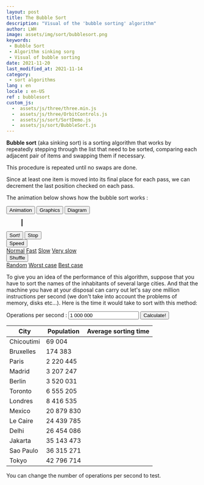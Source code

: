 ```yaml
---
layout: post
title: The Bubble Sort
description: "Visual of the 'bubble sorting' algorithm"
author: LWH
image: assets/img/sort/bubblesort.png
keywords: 
 - Bubble Sort
 - Algorithm sinking sorg
 - Visual of bubble sorting
date: 2021-11-20
last_modified_at: 2021-11-14
category: 
 - sort algorithms 
lang : en
locale : en-US
ref : bubblesort
custom_js:
  -  assets/js/three/three.min.js
  -  assets/js/three/OrbitControls.js
  -  assets/js/sort/SortDemo.js
  -  assets/js/sort/BubbleSort.js
---
```


**Bubble sort** (aka sinking sort) is a sorting algorithm that works by repeatedly stepping through the list that need to be sorted, comparing each adjacent pair of items and swapping them if necessary.

This procedure is repeated until no swaps are done.

Since at least one item is moved into its final place for each pass, we can decrement the last position checked on each pass. 

The animation below shows how the bubble sort works :
	
<div class="w3-bar w3-black">
	<button class="w3-bar-item w3-button" onclick="opentab('anim')">Animation</button>
	<button class="w3-bar-item w3-button" onclick="opentab('graph')">Graphics</button>
	<button class="w3-bar-item w3-button" onclick="opentab('schem')">Diagram</button>	
</div>

<figure>
	<div id="anim" class="tab" style="position: relative;">
	<canvas id = "sort_canvas" width = "640" height = "295" class="animation" style="position:relative;top:0;left:0;border:1px solid #000000;  margin-bottom:0"> </canvas>
	<canvas id = "sort_canvas_layer" width = "640" height = "100" class="animation" style="position:absolute;top:0;left:0; margin-top:0;"></canvas>
	</div>
	<div id="graph" class="w3-container tab" style="display:none">
	<canvas id = "sort_canvas_graph" width = "640" height = "295" class="animation" style="position:relative;top:0;left:0;border:1px solid #000000;  margin-bottom:0;z-index: 0;"> </canvas>
	</div>
	<div id="schem" class="w3-container tab" style="display:none">
	<canvas id = "sort_canvas_schem" width = "640" height = "295" class="animation" style="position:relative;top:0;left:0;border:1px solid #000000; margin-bottom:0;z-index: 0;"> </canvas>
	</div>		
</figure>

<div class="w3-bar w3-black">
	<button class="w3-bar-item w3-button" onclick="sortdem.start(algo);return false;">Sort!</button>
	<button class="w3-bar-item w3-button" onclick="algo.stop();return false;">Stop</button>
	<div class="w3-dropdown-hover">
		<button class="w3-button">Speed</button>
		<div class="w3-dropdown-content w3-bar-block w3-card-4">
		  <a href="#" class="w3-bar-item w3-button" title="Normal" onclick="sortdem.setSpeed(0.5);return false;">Normal</a>
		  <a href="#" class="w3-bar-item w3-button" title="Fast"  onclick="sortdem.setSpeed(1);return false;">Fast</a>
		  <a href="#" class="w3-bar-item w3-button" title="Slow"  onclick="sortdem.setSpeed(0.2);return false;">Slow</a>
		  <a href="#" class="w3-bar-item w3-button" title="Very slow"  onclick="sortdem.setSpeed(0.1);return false;">Very slow</a>
		</div>
	</div>
	<div class="w3-dropdown-hover">
		<button class="w3-button">Shuffle </button>
		<div class="w3-dropdown-content w3-bar-block w3-card-4">
		  <a href="#" class="w3-bar-item w3-button" title="Random"  onclick="sortdem.shuffle('A');return false;">Random</a>
		  <a href="#" class="w3-bar-item w3-button" title="Worst case"  onclick="sortdem.shuffle('W');return false;">Worst case</a>
		  <a href="#" class="w3-bar-item w3-button" title="Best case"  onclick="sortdem.shuffle('B');return false;">Best case</a>
		</div>
	</div>
</div>	

To give you an idea of the performance of this algorithm, suppose that you have to sort the names of the inhabitants of several large cities. And that the machine you have at your disposal can carry out let's say one million instructions per second (we don't take into account the problems of memory, disks etc...). Here is the time it would take to sort with this method:

<div class="w3-metro-darken w3-bar">
<label class="w3-bar-item" >Operations per second :</label>
<input class="w3-input w3-bar-item" type="text" id="computerspeed" value="1 000 000">
<button class="w3-bar-item w3-button" onclick="calc_sort_speed('en');return false;">Calculate!</button>
</div>
<table id = "exectimes"  class="w3-table-all w3-responsive">
	<thead><!-- en-tête -->
		<tr><!-- première ligne -->
			<th>City</th>
			<th>Population</th>
			<th >Average sorting time</th>
		</tr>
	</thead>
	<tbody>
		<tr>
			<td> Chicoutimi</td>
			<td class="w3-right-align">69 004</td>
			<td class="w3-right-align"></td>
		</tr>
		<tr>
			<td>Bruxelles</td>
			<td class="w3-right-align">174 383</td>
			<td class="w3-right-align"></td>
		</tr>	
		<tr>
			<td> Paris</td>
			<td class="w3-right-align">2 220 445</td>
			<td class="w3-right-align"></td>
		</tr>
		<tr>
			<td> Madrid</td>
			<td class="w3-right-align">3 207 247</td>
			<td class="w3-right-align"></td>
		</tr>
		<tr>
			<td> Berlin</td>
			<td class="w3-right-align">3 520 031</td>
			<td class="w3-right-align"></td>
		</tr>
		<tr>
			<td>Toronto</td>
			<td class="w3-right-align">6 555 205</td>
			<td class="w3-right-align"></td>
		</tr>		
		<tr>
			<td> Londres</td>
			<td class="w3-right-align" >8 416 535</td>
			<td class="w3-right-align"></td>
		</tr>
		<tr>
			<td> Mexico</td>
			<td class="w3-right-align">20 879 830</td>
			<td class="w3-right-align"></td>
		</tr>
		<tr>
			<td> Le Caire</td>
			<td class="w3-right-align">24 439 785</td>
			<td class="w3-right-align"></td>
		</tr>
		<tr>
			<td>Delhi</td>
			<td class="w3-right-align">26 454 086</td>
			<td class="w3-right-align"></td>
		</tr>
		<tr>
			<td> Jakarta</td>
			<td class="w3-right-align">35 143 473</td>
			<td class="w3-right-align"></td>
		</tr>
		<tr>
			<td>Sao Paulo</td>
			<td class="w3-right-align">36 315 271</td>
			<td class="w3-right-align"></td>
		</tr>		
		<tr>
			<td> Tokyo</td>
			<td class="w3-right-align">42 796 714</td>
			<td class="w3-right-align"></td>
		</tr>
	</tbody>
</table>

You can change the number of operations per second to test.
	

